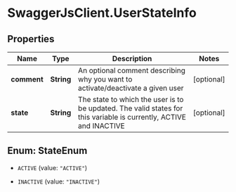 # SwaggerJsClient.UserStateInfo

## Properties
Name | Type | Description | Notes
------------ | ------------- | ------------- | -------------
**comment** | **String** | An optional comment describing why you want to activate/deactivate a given user | [optional] 
**state** | **String** | The state to which the user is to be updated. The valid states for this variable is currently, ACTIVE and INACTIVE | [optional] 


<a name="StateEnum"></a>
## Enum: StateEnum


* `ACTIVE` (value: `"ACTIVE"`)

* `INACTIVE` (value: `"INACTIVE"`)




